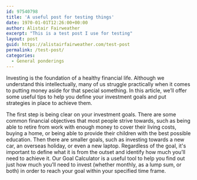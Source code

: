 ```yaml
---
id: 97540798
title: 'A useful post for testing things'
date: 1970-01-01T12:26:00+00:00
author: Alistair Fairweather
excerpt: "This is a test post I use for testing"
layout: post
guid: https://alistairfairweather.com/test-post
permalink: /test-post/
categories:
  - General ponderings
---
```


<meta property="og:image" content="https://alistairfairweather.com/assets/six-steps.png" />


Investing is the foundation of a healthy financial life. Although we understand this intellectually, many of us struggle practically when it comes to putting money aside for that special something. In this article, we’ll offer some useful tips to help you define your investment goals and put strategies in place to achieve them.  

The first step is being clear on your investment goals. There are some common financial objectives that most people strive towards, such as being able to retire from work with enough money to cover their living costs, buying a home, or being able to provide their children with the best possible education. Then there are smaller goals, such as investing towards a new car, an overseas holiday, or even a new laptop. Regardless of the goal, it's important to define what it is from the outset and identify how much you’ll need to achieve it. Our Goal Calculator is a useful tool to help you find out just how much you’ll need to invest (whether monthly, as a lump sum, or both) in order to reach your goal within your specified time frame.


